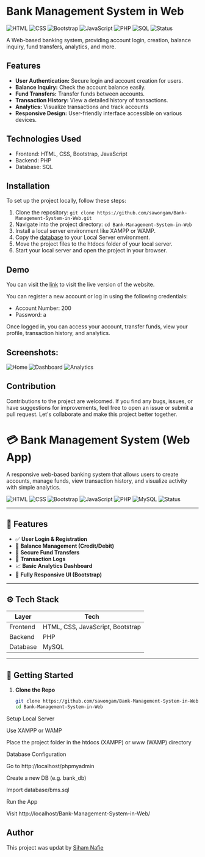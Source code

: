
# Bank Management System in Web
![HTML](https://img.shields.io/badge/HTML-orange.svg)
![CSS](https://img.shields.io/badge/CSS-blue.svg)
![Bootstrap](https://img.shields.io/badge/Bootstrap-563D7C.svg)
![JavaScript](https://img.shields.io/badge/JavaScript-yellow.svg)
![PHP](https://img.shields.io/badge/PHP-purple.svg)
![SQL](https://img.shields.io/badge/SQL-lightgrey.svg)
![Status](https://img.shields.io/badge/Status-Complete-red.svg)

A Web-based banking system, providing account login, creation, balance inquiry, fund transfers, analytics, and more.

## Features

- **User Authentication:** Secure login and account creation for users.
- **Balance Inquiry:** Check the account balance easily.
- **Fund Transfers:** Transfer funds between accounts.
- **Transaction History:** View a detailed history of transactions.
- **Analytics:** Visualize transactions and track accounts
- **Responsive Design:** User-friendly interface accessible on various devices.

## Technologies Used

- Frontend: HTML, CSS, Bootstrap, JavaScript
- Backend: PHP
- Database: SQL

## Installation

To set up the project locally, follow these steps:

1. Clone the repository: `git clone https://github.com/sawongam/Bank-Management-System-in-Web.git`
2. Navigate into the project directory: `cd Bank-Management-System-in-Web`
3. Install a local server environment like XAMPP or WAMP.
4. Copy the [database](https://github.com/sawongam/Bank-Management-System-in-Web/blob/main/database/bms.sql) to your Local Server environment.
5. Move the project files to the htdocs folder of your local server.
6. Start your local server and open the project in your browser.

## Demo

You can visit the [link](http://sawongambnkltd.atspace.cc) to visit the live version of the website. 

You can register a new account or log in using the following credentials:
- Account Number: 200
- Password: a

Once logged in, you can access your account, transfer funds, view your profile, transaction history, and analytics.

## Screenshots:
![Home](https://i.ibb.co/ck6s0ss/bank-management-system-home.jpg)
![Dashboard](https://i.ibb.co/pZJJFVV/bank-management-system-dashboard.jpg)
![Analytics](https://i.ibb.co/HGnX1gX/bank-management-system-analytics.jpg)

## Contribution

Contributions to the project are welcomed.
If you find any bugs, issues, or have suggestions for improvements, feel free to open an issue or submit a pull request. Let's collaborate and make this project better together.


# 💳 Bank Management System (Web App)

A responsive web-based banking system that allows users to create accounts, manage funds, view transaction history, and visualize activity with simple analytics.

![HTML](https://img.shields.io/badge/HTML-orange.svg)
![CSS](https://img.shields.io/badge/CSS-blue.svg)
![Bootstrap](https://img.shields.io/badge/Bootstrap-purple.svg)
![JavaScript](https://img.shields.io/badge/JavaScript-yellow.svg)
![PHP](https://img.shields.io/badge/PHP-darkblue.svg)
![MySQL](https://img.shields.io/badge/MySQL-lightgrey.svg)
![Status](https://img.shields.io/badge/Status-Stable-brightgreen.svg)

---

## 🧩 Features

- ✅ **User Login & Registration**
- 💼 **Balance Management (Credit/Debit)**
- 🔁 **Secure Fund Transfers**
- 🧾 **Transaction Logs**
- 📈 **Basic Analytics Dashboard**
- 📱 **Fully Responsive UI (Bootstrap)**

---

## ⚙️ Tech Stack

| Layer      | Tech                         |
|------------|------------------------------|
| Frontend   | HTML, CSS, JavaScript, Bootstrap |
| Backend    | PHP                          |
| Database   | MySQL                        |

---

## 🚀 Getting Started

1. **Clone the Repo**
   ```bash
   git clone https://github.com/sawongam/Bank-Management-System-in-Web.git
   cd Bank-Management-System-in-Web
Setup Local Server

Use XAMPP or WAMP

Place the project folder in the htdocs (XAMPP) or www (WAMP) directory

Database Configuration

Go to http://localhost/phpmyadmin

Create a new DB (e.g. bank_db)

Import database/bms.sql

Run the App

Visit http://localhost/Bank-Management-System-in-Web/

## Author

This project was updat by [Siham Nafie](https://github.com/SihamNafie24)
